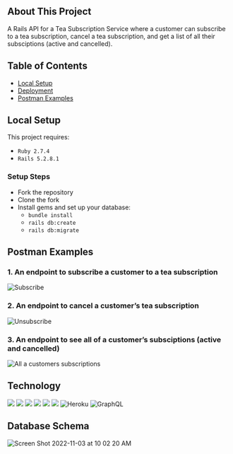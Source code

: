 ## About This Project
A Rails API for a Tea Subscription Service where a customer can subscribe to a tea subscription, cancel a tea subscription, and get a list of all their subsciptions (active and cancelled).

## Table of Contents 
* [Local Setup](https://github.com/brycesimonds/tea-subscription/blob/main/README.md#local-setup)
* [Deployment](https://github.com/brycesimonds/tea-subscription/blob/main/README.md#deployment)
* [Postman Examples](https://github.com/brycesimonds/tea-subscription/blob/main/README.md#postman-examples)

## Local Setup
This project requires:
 * `Ruby 2.7.4`
 * `Rails 5.2.8.1`
### Setup Steps
 * Fork the repository
 * Clone the fork
 * Install gems and set up your database:
   * `bundle install`
   * `rails db:create`
   * `rails db:migrate`

## Postman Examples 

### 1. An endpoint to subscribe a customer to a tea subscription
![Subscribe](https://user-images.githubusercontent.com/103782984/199860051-aa59d7cd-e2ee-4507-8ad4-28f9b1591a32.gif)


### 2. An endpoint to cancel a customer’s tea subscription
![Unsubscribe](https://user-images.githubusercontent.com/103782984/199860114-7b1dcf27-3b62-4d42-8f15-0559e26d4607.gif)


### 3. An endpoint to see all of a customer’s subsciptions (active and cancelled)
![All a customers subscriptions](https://user-images.githubusercontent.com/103782984/199860129-9245352e-4065-4670-a3d2-3c98adce25bc.gif)


## Technology
  <img src="https://img.shields.io/badge/GitHub-100000?style=for-the-badge&logo=github&logoColor=white" />  <img src="https://img.shields.io/badge/Markdown-000000?style=for-the-badge&logo=markdown&logoColor=white" />  <img src="https://img.shields.io/badge/Postman-FF6C37?style=for-the-badge&logo=Postman&logoColor=white"/> <img src="https://img.shields.io/badge/Ruby_on_Rails-CC0000?style=for-the-badge&logo=ruby-on-rails&logoColor=white" /> <img src="https://img.shields.io/badge/Ruby-CC342D?style=for-the-badge&logo=ruby&logoColor=white" /> <img src="https://img.shields.io/badge/PostgreSQL-316192?style=for-the-badge&logo=postgresql&logoColor=white" /> ![Heroku](https://img.shields.io/badge/Heroku-430098?style=for-the-badge&logo=heroku&logoColor=white) ![GraphQL](https://img.shields.io/badge/-GraphQL-E10098?style=for-the-badge&logo=graphql&logoColor=white)
  
## Database Schema
![Screen Shot 2022-11-03 at 10 02 20 AM](https://user-images.githubusercontent.com/103782984/199772021-785728a0-d0c9-450f-8f10-334eca015b23.png)
